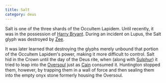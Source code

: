 ```yaml
---
title: Salt
category: deus
---
```

Salt is one of the three shards of the Occultem Lapidem. Until recently, it was in the possession of [Harry Bryant](npc-bryant). During an incident on Lupus, the Salt glyph was destroyed by [Zee](char-public-james).

It was later learned that destroying the glyphs merely unbound that portion of the Occultem Lapidem's power, making it more difficult to control. Salt hid in the Crown until the day of the Deus rite, when (along with [Sulphur](npc-sulphur)) it tried to leap into the [Oversoul](npc-oversoul) just as [Cain](npc-cain) consumed it. Huntington stopped them, however, by trapping them in a wall of force and then sealing them into the empty onyx stone formerly housing the Oversoul.
